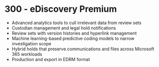 # 300 - eDiscovery Premium

- Advanced analytics tools to cull irrelevant data from review sets
- Custodian management and legal hold notifications
- Review sets with version histories and hyperlink management
- Machine learning-based predictive coding models to narrow investigation scope
- Hybrid holds that preserve communications and files across Microsoft 365 workloads
- Production and export in EDRM format

